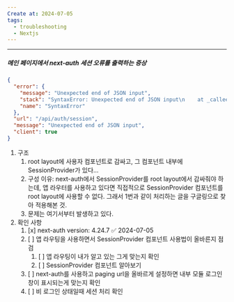 ```yaml
---
Create at: 2024-07-05
tags:
  - troubleshooting
  - Nextjs
---
```

---

##### 메인 페이지에서 next-auth 세션 오류를 출력하는 증상
```json
{
  "error": {
    "message": "Unexpected end of JSON input",
    "stack": "SyntaxError: Unexpected end of JSON input\n    at _callee$ (webpack-internal:///(app-pages-browser)/./node_modules/next-auth/client/_utils.js:66:24)\n    at tryCatch (webpack-internal:///(app-pages-browser)/./node_modules/@babel/runtime/helpers/regeneratorRuntime.js:45:16)\n    at Generator.eval (webpack-internal:///(app-pages-browser)/./node_modules/@babel/runtime/helpers/regeneratorRuntime.js:133:17)\n    at Generator.eval [as next] (webpack-internal:///(app-pages-browser)/./node_modules/@babel/runtime/helpers/regeneratorRuntime.js:74:21)\n    at asyncGeneratorStep (webpack-internal:///(app-pages-browser)/./node_modules/@babel/runtime/helpers/asyncToGenerator.js:3:17)\n    at _next (webpack-internal:///(app-pages-browser)/./node_modules/@babel/runtime/helpers/asyncToGenerator.js:17:9)",
    "name": "SyntaxError"
  },
  "url": "/api/auth/session",
  "message": "Unexpected end of JSON input",
  "client": true
}
```

1. 구조
	1. root layout에 사용자 컴포넌트로 감싸고, 그 컴포넌트 내부에 SessionProvider가 있다...
	2. 구성 이유: next-auth에서 SessionProvider를 root layout에서 감싸줘야 하는데, 앱 라우터를 사용하고 있다면 직접적으로 SessionProvider 컴포넌트를 root layout에 사용할 수 없다. 그래서 1번과 같이 처리하는 글을 구글링으로 찾아 적용해본 것.
	3. 문제는 여기서부터 발생하고 있다.
2. 확인 사항
	1. [x] next-auth version: 4.24.7 ✅ 2024-07-05
	2. [ ] 앱 라우팅을 사용하면서 SessionProvider 컴포넌트 사용법이 올바른지 점검
		1. [ ] 앱 라우팅이 내가 알고 있는 그게 맞는지 확인
		2. [ ] SessionProvider 컴포넌트 알아보기
	3. [ ] next-auth를 사용하고 paging url을 올바르게 설정하면 내부 모듈 로그인창이 표시되는게 맞는지 확인
	4. [ ] 비 로그인 상태일때 세션 처리 확인